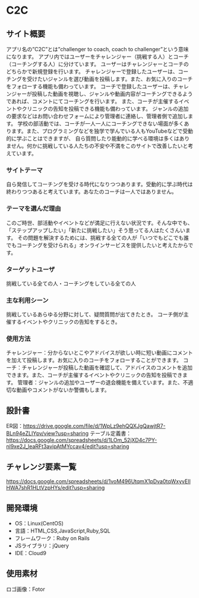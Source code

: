 # C2C

## サイト概要
アプリ名の”C2C”とは”challenger to coach, coach to challenger”という意味になります。
アプリ内ではユーザーをチャレンジャー（挑戦する人）とコーチ（コーチングする人）に分けています。
ユーザーはチャレンジャーとコーチのどちらかで新規登録を行います。
チャレンジャーで登録したユーザーは、コーチングを受けたいジャンルを選び動画を投稿します。また、お気に入りのコーチをフォローする機能も備わっています。
コーチで登録したユーザーは、チャレンジャーが投稿した動画を視聴し、ジャンルや動画内容がコーチングできるようであれば、コメントにてコーチングを行います。
また、コーチが主催するイベントやクリニックの告知を投稿できる機能も備わっています。
ジャンルの追加の要求などはお問い合わせフォームにより管理者に連絡し、管理者側で追加します。
学校の部活動では、コーチが一人一人にコーチングできない場面が多くあります。また、プログラミングなどを独学で学んでいる人もYouTubeなどで受動的に学ぶことはできますが、
自ら質問したり能動的に学べる環境は多くはありません。何かに挑戦している人たちの不安や不満をこのサイトで改善したいと考えています。

### サイトテーマ
自ら発信してコーチングを受ける時代になりつつあります。受動的に学ぶ時代は終わりつつあると考えています。あなたのコーチは一人ではありません。

### テーマを選んだ理由
このご時世、部活動やイベントなどが満足に行えない状況です。そんな中でも、「ステップアップしたい」「新たに挑戦したい」そう思ってる人はたくさんいます。
その問題を解決するためには、挑戦する全ての人が「いつでもどこでも誰でもコーチングを受けられる」オンラインサービスを提供したいと考えたからです。

### ターゲットユーザ
挑戦している全ての人・コーチングをしている全ての人

### 主な利用シーン
挑戦しているあらゆる分野に対して、疑問質問が出てきたとき。
コーチ側が主催するイベントやクリニックの告知をするとき。

### 使用方法
チャレンジャー：分からないとこやアドバイスが欲しい時に短い動画にコメントを加えて投稿します。お気に入りのコーチをフォローすることができます。
コーチ：チャレンジャーが投稿した動画を確認して、アドバイスのコメントを追加できます。また、コーチが主催するイベントやクリニックの告知を投稿できます。
管理者：ジャンルの追加やユーザーの退会機能を備えています。また、不適切な動画やコメントがないか警備もします。

## 設計書
ER図：https://drive.google.com/file/d/1WpLz9ehQQXJgQawjtR7-BLn94eZLIYpv/view?usp=sharing
テーブル定義書：https://docs.google.com/spreadsheets/d/1LOm_52jXD4c7PY-nl9xe2J_leaRFt3avipAtMYccav4/edit?usp=sharing

## チャレンジ要素一覧
https://docs.google.com/spreadsheets/d/1voM496UtqmX1pDva0tqWxyvEIlHWA7shR1HLtVzpHYs/edit?usp=sharing

## 開発環境
- OS：Linux(CentOS)
- 言語：HTML,CSS,JavaScript,Ruby,SQL
- フレームワーク：Ruby on Rails
- JSライブラリ：jQuery
- IDE：Cloud9

## 使用素材
ロゴ画像：Fotor